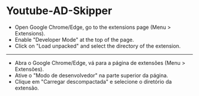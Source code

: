 # Youtube-AD-Skipper


- Open Google Chrome/Edge, go to the extensions page (Menu > Extensions).
- Enable "Developer Mode" at the top of the page.
- Click on "Load unpacked" and select the directory of the extension.
______________________________
- Abra o Google Chrome/Edge, vá para a página de extensões (Menu > Extensões).
- Ative o "Modo de desenvolvedor" na parte superior da página.
- Clique em "Carregar descompactada" e selecione o diretório da extensão.
